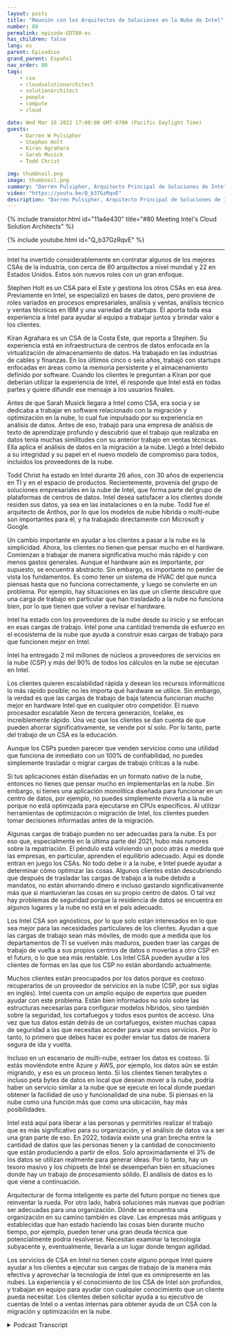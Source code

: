 ```yaml
---
layout: posts
title: "Reunión con los Arquitectos de Soluciones en la Nube de Intel"
number: 80
permalink: episode-EDT80-es
has_children: false
lang: es
parent: Episodios
grand_parent: Español
nav_order: 80
tags:
    - csa
    - cloudsolutionarchitect
    - solutionarchitect
    - people
    - compute
    - cloud

date: Wed Mar 16 2022 17:00:00 GMT-0700 (Pacific Daylight Time)
guests:
    - Darren W Pulsipher
    - Stephen Holt
    - Kiran Agrahara
    - Sarah Musick
    - Todd Christ

img: thumbnail.png
image: thumbnail.png
summary: "Darren Pulsipher, Arquitecto Principal de Soluciones de Intel, habla con los principales arquitectos de soluciones en la nube de Intel, Stephen Holt, Kiran Agrahara, Sarah Musick y Todd Christ, sobre cómo pueden ayudar a las organizaciones, sin costo alguno, a migrar a la nube y optimizar su carga de trabajo."
video: "https://youtu.be/Q_b37GzRqvE"
description: "Darren Pulsipher, Arquitecto Principal de Soluciones de Intel, habla con los principales arquitectos de soluciones en la nube de Intel, Stephen Holt, Kiran Agrahara, Sarah Musick y Todd Christ, sobre cómo pueden ayudar a las organizaciones, sin costo alguno, a migrar a la nube y optimizar su carga de trabajo."
---
```


<div>
{% include transistor.html id="11a4e430" title="#80 Meeting Intel's Cloud Solution Architects" %}

{% include youtube.html id="Q_b37GzRqvE" %}
</div>

---

Intel ha invertido considerablemente en contratar algunos de los mejores CSAs de la industria, con cerca de 80 arquitectos a nivel mundial y 22 en Estados Unidos. Estos son nuevos roles con un gran enfoque.

Stephen Holt es un CSA para el Este y gestiona los otros CSAs en esa área. Previamente en Intel, se especializó en bases de datos, pero proviene de roles variados en procesos empresariales, análisis y ventas, análisis técnico y ventas técnicas en IBM y una variedad de startups. Él aporta toda esa experiencia a Intel para ayudar al equipo a trabajar juntos y brindar valor a los clientes.

Kiran Agrahara es un CSA de la Costa Este, que reporta a Stephen. Su experiencia está en infraestructura de centros de datos enfocada en la virtualización de almacenamiento de datos. Ha trabajado en las industrias de cables y finanzas. En los últimos cinco o seis años, trabajó con startups enfocadas en áreas como la memoria persistente y el almacenamiento definido por software. Cuando los clientes le preguntan a Kiran por qué deberían utilizar la experiencia de Intel, él responde que Intel está en todas partes y quiere difundir ese mensaje a los usuarios finales.

Antes de que Sarah Musick llegara a Intel como CSA, era socia y se dedicaba a trabajar en software relacionado con la migración y optimización en la nube, lo cual fue impulsado por su experiencia en análisis de datos. Antes de eso, trabajó para una empresa de análisis de texto de aprendizaje profundo y descubrió que el trabajo que realizaba en datos tenía muchas similitudes con su anterior trabajo en ventas técnicas. Ella aplica el análisis de datos en la migración a la nube. Llegó a Intel debido a su integridad y su papel en el nuevo modelo de compromiso para todos, incluidos los proveedores de la nube.

Todd Christ ha estado en Intel durante 26 años, con 30 años de experiencia en TI y en el espacio de productos. Recientemente, provenía del grupo de soluciones empresariales en la nube de Intel, que forma parte del grupo de plataformas de centros de datos. Intel desea satisfacer a los clientes donde residen sus datos, ya sea en las instalaciones o en la nube. Todd fue el arquitecto de Anthos, por lo que los modelos de nube híbrida o multi-nube son importantes para él, y ha trabajado directamente con Microsoft y Google.

Un cambio importante en ayudar a los clientes a pasar a la nube es la simplicidad. Ahora, los clientes no tienen que pensar mucho en el hardware. Comienzan a trabajar de manera significativa mucho más rápido y con menos gastos generales. Aunque el hardware aún es importante, por supuesto, se encuentra abstracto. Sin embargo, es importante no perder de vista los fundamentos. Es como tener un sistema de HVAC del que nunca piensas hasta que no funciona correctamente, y luego se convierte en un problema. Por ejemplo, hay situaciones en las que un cliente descubre que una carga de trabajo en particular que han trasladado a la nube no funciona bien, por lo que tienen que volver a revisar el hardware.

Intel ha estado con los proveedores de la nube desde su inicio y se enfocan en esas cargas de trabajo. Intel pone una cantidad tremenda de esfuerzo en el ecosistema de la nube que ayuda a construir esas cargas de trabajo para que funcionen mejor en Intel.

Intel ha entregado 2 mil millones de núcleos a proveedores de servicios en la nube (CSP) y más del 90% de todos los cálculos en la nube se ejecutan en Intel.

Los clientes quieren escalabilidad rápida y desean los recursos informáticos lo más rápido posible; no les importa qué hardware se utilice. Sin embargo, la verdad es que las cargas de trabajo de baja latencia funcionan mucho mejor en hardware Intel que en cualquier otro competidor. El nuevo procesador escalable Xeon de tercera generación, Icelake, es increíblemente rápido. Una vez que los clientes se dan cuenta de que pueden ahorrar significativamente, se vende por sí solo. Por lo tanto, parte del trabajo de un CSA es la educación.

Aunque los CSPs pueden parecer que venden servicios como una utilidad que funciona de inmediato con un 100% de confiabilidad, no puedes simplemente trasladar o migrar cargas de trabajo críticas a la nube.

Si tus aplicaciones están diseñadas en un formato nativo de la nube, entonces no tienes que pensar mucho en implementarlas en la nube. Sin embargo, si tienes una aplicación monolítica diseñada para funcionar en un centro de datos, por ejemplo, no puedes simplemente moverla a la nube porque no está optimizada para ejecutarse en CPUs específicos. Al utilizar herramientas de optimización o migración de Intel, los clientes pueden tomar decisiones informadas antes de la migración.

Algunas cargas de trabajo pueden no ser adecuadas para la nube. Es por eso que, especialmente en la última parte del 2021, hubo más rumores sobre la repatriación. El péndulo está volviendo un poco atrás a medida que las empresas, en particular, aprenden el equilibrio adecuado. Aquí es donde entran en juego los CSAs. No todo debe ir a la nube, e Intel puede ayudar a determinar cómo optimizar las cosas. Algunos clientes están descubriendo que después de trasladar las cargas de trabajo a la nube debido a mandatos, no están ahorrando dinero e incluso gastando significativamente más que si mantuvieran las cosas en su propio centro de datos. O tal vez hay problemas de seguridad porque la residencia de datos se encuentra en algunos lugares y la nube no está en el país adecuado.

Los Intel CSA son agnósticos, por lo que solo están interesados en lo que sea mejor para las necesidades particulares de los clientes. Ayudan a que las cargas de trabajo sean más móviles, de modo que a medida que los departamentos de TI se vuelven más maduros, pueden traer las cargas de trabajo de vuelta a sus propios centros de datos o moverlas a otro CSP en el futuro, o lo que sea más rentable. Los Intel CSA pueden ayudar a los clientes de formas en las que los CSP no están abordando actualmente.

Muchos clientes están preocupados por los datos porque es costoso recuperarlos de un proveedor de servicios en la nube (CSP, por sus siglas en inglés). Intel cuenta con un amplio equipo de expertos que pueden ayudar con este problema. Están bien informados no solo sobre las estructuras necesarias para configurar modelos híbridos, sino también sobre la seguridad, los cortafuegos y todos esos puntos de acceso. Una vez que tus datos están detrás de un cortafuegos, existen muchas capas de seguridad a las que necesitas acceder para usar esos servicios. Por lo tanto, lo primero que debes hacer es poder enviar tus datos de manera segura de ida y vuelta.

Incluso en un escenario de multi-nube, extraer los datos es costoso. Si estás moviéndote entre Azure y AWS, por ejemplo, los datos aún se están migrando, y eso es un proceso lento. Si los clientes tienen terabytes o incluso peta bytes de datos en local que desean mover a la nube, podría haber un servicio similar a la nube que se ejecute en local donde puedan obtener la facilidad de uso y funcionalidad de una nube. Si piensas en la nube como una función más que como una ubicación, hay más posibilidades.

Intel está aquí para liberar a las personas y permitirles realizar el trabajo que es más significativo para su organización, y el análisis de datos va a ser una gran parte de eso. En 2022, todavía existe una gran brecha entre la cantidad de datos que las personas tienen y la cantidad de conocimiento que están produciendo a partir de ellos. Solo aproximadamente el 3% de los datos se utilizan realmente para generar ideas. Por lo tanto, hay un tesoro masivo y los chipsets de Intel se desempeñan bien en situaciones donde hay un trabajo de procesamiento sólido. El análisis de datos es lo que viene a continuación.

Arquitecturar de forma inteligente es parte del futuro porque no tienes que reinventar la rueda. Por otro lado, habrá soluciones más nuevas que podrían ser adecuadas para una organización. Dónde se encuentra una organización en su camino también es clave. Las empresas más antiguas y establecidas que han estado haciendo las cosas bien durante mucho tiempo, por ejemplo, pueden tener una gran deuda técnica que potencialmente podría resolverse. Necesitan examinar la tecnología subyacente y, eventualmente, llevarla a un lugar donde tengan agilidad.

Los servicios de CSA en Intel no tienen coste alguno porque Intel quiere ayudar a los clientes a ejecutar sus cargas de trabajo de la manera más efectiva y aprovechar la tecnología de Intel que es omnipresente en las nubes. La experiencia y el conocimiento de los CSA de Intel son profundos, y trabajan en equipo para ayudar con cualquier conocimiento que un cliente pueda necesitar. Los clientes deben solicitar ayuda a su ejecutivo de cuentas de Intel o a ventas internas para obtener ayuda de un CSA con la migración y optimización en la nube.



<details>
<summary> Podcast Transcript </summary>

<p></p>

</details>
